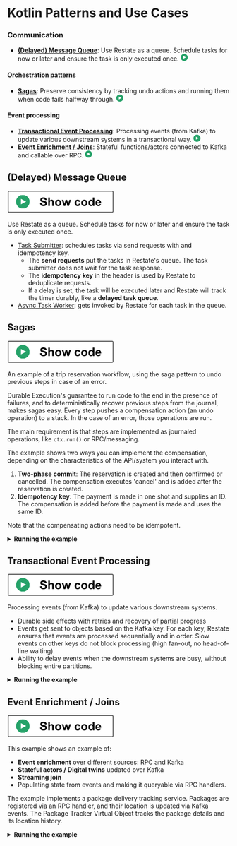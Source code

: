 # Kotlin Patterns and Use Cases

### Communication
- **[(Delayed) Message Queue](README.md#delayed-message-queue)**: Use Restate as a queue. Schedule tasks for now or later and ensure the task is only executed once. [<img src="https://raw.githubusercontent.com/restatedev/img/refs/heads/main/play-button.svg" width="16" height="16">](src/main/kotlin/my/example/queue/TaskSubmitter.kt)

#### Orchestration patterns
- **[Sagas](README.md#sagas)**: Preserve consistency by tracking undo actions and running them when code fails halfway through. [<img src="https://raw.githubusercontent.com/restatedev/img/refs/heads/main/play-button.svg" width="16" height="16">](src/main/kotlin/my/example/sagas/BookingWorkflow.kt)

#### Event processing
- **[Transactional Event Processing](README.md#transactional-event-processing)**: Processing events (from Kafka) to update various downstream systems in a transactional way. [<img src="https://raw.githubusercontent.com/restatedev/img/refs/heads/main/play-button.svg" width="16" height="16">](src/main/kotlin/my/example/eventtransactions/UserFeed.kt)
- **[Event Enrichment / Joins](README.md#event-enrichment--joins)**: Stateful functions/actors connected to Kafka and callable over RPC. [<img src="https://raw.githubusercontent.com/restatedev/img/refs/heads/main/play-button.svg" width="16" height="16">](src/main/kotlin/my/example/eventenrichment/PackageTracker.kt)

## (Delayed) Message Queue
[<img src="https://raw.githubusercontent.com/restatedev/img/refs/heads/main/show-code.svg">](src/main/kotlin/my/example/queue/TaskSubmitter.kt)

Use Restate as a queue. Schedule tasks for now or later and ensure the task is only executed once.

- [Task Submitter](src/main/kotlin/my/example/queue/TaskSubmitter.kt): schedules tasks via send requests with and idempotency key.
   - The **send requests** put the tasks in Restate's queue. The task submitter does not wait for the task response.
   - The **idempotency key** in the header is used by Restate to deduplicate requests.
   - If a delay is set, the task will be executed later and Restate will track the timer durably, like a **delayed task queue**.
- [Async Task Worker](src/main/kotlin/my/example/queue/AsyncTaskWorker.kt): gets invoked by Restate for each task in the queue.

## Sagas
[<img src="https://raw.githubusercontent.com/restatedev/img/refs/heads/main/show-code.svg">](src/main/kotlin/my/example/sagas/BookingWorkflow.kt)

An example of a trip reservation workflow, using the saga pattern to undo previous steps in case of an error.

Durable Execution's guarantee to run code to the end in the presence of failures, and to deterministically recover previous steps from the journal, makes sagas easy.
Every step pushes a compensation action (an undo operation) to a stack. In the case of an error, those operations are run.

The main requirement is that steps are implemented as journaled operations, like `ctx.run()` or RPC/messaging.

The example shows two ways you can implement the compensation, depending on the characteristics of the API/system you interact with.
1. **Two-phase commit**: The reservation is created and then confirmed or cancelled. The compensation executes 'cancel' and is added after the reservation is created.
2. **Idempotency key**: The payment is made in one shot and supplies an ID. The compensation is added before the payment is made and uses the same ID.

Note that the compensating actions need to be idempotent.

<details>
<summary><strong>Running the example</strong></summary>

1. [Start the Restate Server](https://docs.restate.dev/develop/local_dev) in a separate shell: `restate-server`
2. Start the service: `./gradlew -PmainClass=my.example.sagas.BookingWorkflowKt run`
3. Register the services (with `--force` to override the endpoint during **development**): `restate -y deployments register --force localhost:9080`

Have a look at the logs to see how the compensations run in case of a terminal error.

Start the workflow:
```shell
curl -X POST localhost:8080/BookingWorkflow/trip12/run -H 'content-type: application/json' -d '{
  "flights": {
    "flightId": "12345",
    "passengerName": "John Doe"
  },
  "car": {
    "pickupLocation": "Airport",
    "rentalDate": "2024-12-16"
  },
  "paymentInfo": {
    "cardNumber": "4111111111111111",
    "amount": 1500
  }
}'
```

Have a look at the logs to see the cancellations of the flight and car booking in case of a terminal error:

<details>
<summary><strong>View logs</strong></summary>

```shell
2025-01-08 17:32:41 INFO  [BookingWorkflow/run][inv_17SdW8qEKwr73ZZA3arIY588qMXDUKWrWV] dev.restate.sdk.core.InvocationStateMachine - Start invocation
2025-01-08 17:32:41 INFO  [Flights/reserve][inv_12Z8ramGNk1u3ZJGeQ6NHlO0k6NN5gGlod] dev.restate.sdk.core.InvocationStateMachine - Start invocation
2025-01-08 17:32:41 INFO  [Flights/reserve][inv_12Z8ramGNk1u3ZJGeQ6NHlO0k6NN5gGlod] Flights - Flight reservation created with id: 96cf1dc6-8f53-10ab-9f06-8ed72a5fdb6b
2025-01-08 17:32:41 INFO  [Flights/reserve][inv_12Z8ramGNk1u3ZJGeQ6NHlO0k6NN5gGlod] dev.restate.sdk.core.InvocationStateMachine - End invocation
2025-01-08 17:32:41 INFO  [CarRentals/reserve][inv_1icvtYyBeb8U79Fihq1w37U4qOoVGsOjTP] dev.restate.sdk.core.InvocationStateMachine - Start invocation
2025-01-08 17:32:41 INFO  [CarRentals/reserve][inv_1icvtYyBeb8U79Fihq1w37U4qOoVGsOjTP] CarRentals - Car rental reservation created with id: 69516bd0-e7f0-b00a-11bc-f7417bf213e7
2025-01-08 17:32:41 INFO  [CarRentals/reserve][inv_1icvtYyBeb8U79Fihq1w37U4qOoVGsOjTP] dev.restate.sdk.core.InvocationStateMachine - End invocation
2025-01-08 17:32:41 ERROR [BookingWorkflow/run][inv_17SdW8qEKwr73ZZA3arIY588qMXDUKWrWV] Payment - 👻 This payment should never be accepted! Aborting booking.
2025-01-08 17:32:41 INFO  [BookingWorkflow/run][inv_17SdW8qEKwr73ZZA3arIY588qMXDUKWrWV] Payment - Refunding payment with id: 75bb66f4-2e9a-a343-4946-670c8aad9d5f
2025-01-08 17:32:41 INFO  [CarRentals/cancel][inv_13YmJf8QG5763jivUYWwmplT2Z2ETlbUoV] dev.restate.sdk.core.InvocationStateMachine - Start invocation
2025-01-08 17:32:41 INFO  [CarRentals/cancel][inv_13YmJf8QG5763jivUYWwmplT2Z2ETlbUoV] CarRentals - Car rental reservation cancelled with id: 69516bd0-e7f0-b00a-11bc-f7417bf213e7
2025-01-08 17:32:41 INFO  [CarRentals/cancel][inv_13YmJf8QG5763jivUYWwmplT2Z2ETlbUoV] dev.restate.sdk.core.InvocationStateMachine - End invocation
2025-01-08 17:32:41 INFO  [Flights/cancel][inv_11nr1pOn83Fm0OtWMLeCSrSCb7kPDBCdbz] dev.restate.sdk.core.InvocationStateMachine - Start invocation
2025-01-08 17:32:41 INFO  [Flights/cancel][inv_11nr1pOn83Fm0OtWMLeCSrSCb7kPDBCdbz] Flights - Flight reservation cancelled with id: flight-b669b8e5-fb37-441a-af90-d3995ba43c0f
2025-01-08 17:32:41 INFO  [Flights/cancel][inv_11nr1pOn83Fm0OtWMLeCSrSCb7kPDBCdbz] dev.restate.sdk.core.InvocationStateMachine - End invocation
2025-01-08 17:32:41 WARN  [BookingWorkflow/run][inv_17SdW8qEKwr73ZZA3arIY588qMXDUKWrWV] dev.restate.sdk.core.ResolvedEndpointHandlerImpl - Error when processing the invocation
dev.restate.sdk.common.TerminalException: Failed to reserve the trip: 👻 Payment could not be accepted!. Ran 3 compensations.
...rest of trace...
2025-01-08 17:32:41 INFO  [BookingWorkflow/run][inv_17SdW8qEKwr73ZZA3arIY588qMXDUKWrWV] dev.restate.sdk.core.InvocationStateMachine - End invocation
```

</details>
</details>

## Transactional Event Processing
[<img src="https://raw.githubusercontent.com/restatedev/img/refs/heads/main/show-code.svg">](src/main/kotlin/my/example/eventtransactions/UserFeed.kt)

Processing events (from Kafka) to update various downstream systems.
- Durable side effects with retries and recovery of partial progress
- Events get sent to objects based on the Kafka key.
  For each key, Restate ensures that events are processed sequentially and in order.
  Slow events on other keys do not block processing (high fan-out, no head-of-line waiting).
- Ability to delay events when the downstream systems are busy, without blocking
  entire partitions.

<details>
<summary><strong>Running the example</strong></summary>

1. Start the Kafka broker via Docker Compose: `docker compose up -d`.
2. [Start the Restate Server](https://docs.restate.dev/develop/local_dev) with the Kafka broker configuration in a separate shell: `restate-server --config-file restate.toml`
3. Start the service: `./gradlew -PmainClass=my.example.eventtransactions.UserFeedKt run`
4. Register the services (with `--force` to override the endpoint during **development**): `restate -y deployments register --force localhost:9080`
5. Let Restate subscribe to the Kafka topic `social-media-posts` and invoke `UserFeed/processPost` on each message.
    ```shell
    curl localhost:9070/subscriptions -H 'content-type: application/json' \
    -d '{
        "source": "kafka://my-cluster/social-media-posts",
        "sink": "service://UserFeed/processPost",
        "options": {"auto.offset.reset": "earliest"}
    }'
    ```

Start a Kafka producer and send some messages to the `social-media-posts` topic:
```shell
docker exec -it broker kafka-console-producer --bootstrap-server broker:29092 --topic social-media-posts --property parse.key=true --property key.separator=:
```

Let's submit some posts for two different users:
```
userid1:{"content": "Hi! This is my first post!", "metadata": "public"}
userid2:{"content": "Hi! This is my first post!", "metadata": "public"}
userid1:{"content": "Hi! This is my second post!", "metadata": "public"}
```

Our Kafka broker only has a single partition so all these messages end up on the same partition.
You can see in the logs how events for different users are processed in parallel, but events for the same user are processed sequentially.


<details>
<summary><strong>View logs</strong></summary>

```shell
2025-02-27 15:53:37 INFO  [UserFeed/processPost][inv_13puWeoWJykN7MoaUqxxd7a9qfkzzBSkzT] dev.restate.sdk.core.InvocationStateMachine - Start invocation
2025-02-27 15:53:38 INFO  [UserFeed/processPost][inv_1eZjTF0DbaEl6kXNXP0jrPUYtCc9mabKet] dev.restate.sdk.core.InvocationStateMachine - Start invocation
2025-02-27 15:53:38 INFO  [UserFeed/processPost][inv_1eZjTF0DbaEl6kXNXP0jrPUYtCc9mabKet] UserFeed - Creating post ee5b9dde-fc81-4819-a411-916e5c2b0c0d for user userid2
2025-02-27 15:53:38 INFO  [UserFeed/processPost][inv_13puWeoWJykN7MoaUqxxd7a9qfkzzBSkzT] UserFeed - Creating post ea2eb2e4-aeb1-4cee-a903-a6399f0ee6ca for user userid1
2025-02-27 15:53:38 INFO  [UserFeed/processPost][inv_13puWeoWJykN7MoaUqxxd7a9qfkzzBSkzT] UserFeed - Content moderation for post ea2eb2e4-aeb1-4cee-a903-a6399f0ee6ca is still pending... Will check again in 5 seconds
2025-02-27 15:53:38 INFO  [UserFeed/processPost][inv_1eZjTF0DbaEl6kXNXP0jrPUYtCc9mabKet] UserFeed - Content moderation for post ee5b9dde-fc81-4819-a411-916e5c2b0c0d is still pending... Will check again in 5 seconds
2025-02-27 15:53:43 INFO  [UserFeed/processPost][inv_13puWeoWJykN7MoaUqxxd7a9qfkzzBSkzT] UserFeed - Content moderation for post ea2eb2e4-aeb1-4cee-a903-a6399f0ee6ca is done
2025-02-27 15:53:43 INFO  [UserFeed/processPost][inv_1eZjTF0DbaEl6kXNXP0jrPUYtCc9mabKet] UserFeed - Content moderation for post ee5b9dde-fc81-4819-a411-916e5c2b0c0d is still pending... Will check again in 5 seconds
2025-02-27 15:53:43 INFO  [UserFeed/processPost][inv_13puWeoWJykN7MoaUqxxd7a9qfkzzBSkzT] UserFeed - Updating user feed for user userid1 with post ea2eb2e4-aeb1-4cee-a903-a6399f0ee6ca
2025-02-27 15:53:43 INFO  [UserFeed/processPost][inv_13puWeoWJykN7MoaUqxxd7a9qfkzzBSkzT] dev.restate.sdk.core.InvocationStateMachine - End invocation
2025-02-27 15:53:43 INFO  [UserFeed/processPost][inv_13puWeoWJykN6geV0KhVhI46atSq8tEE1j] dev.restate.sdk.core.InvocationStateMachine - Start invocation
2025-02-27 15:53:43 INFO  [UserFeed/processPost][inv_13puWeoWJykN6geV0KhVhI46atSq8tEE1j] UserFeed - Creating post 382f3687-fb11-49fa-912c-18a886dd1ecd for user userid1
2025-02-27 15:53:43 INFO  [UserFeed/processPost][inv_13puWeoWJykN6geV0KhVhI46atSq8tEE1j] UserFeed - Content moderation for post 382f3687-fb11-49fa-912c-18a886dd1ecd is still pending... Will check again in 5 seconds
2025-02-27 15:53:48 INFO  [UserFeed/processPost][inv_1eZjTF0DbaEl6kXNXP0jrPUYtCc9mabKet] UserFeed - Content moderation for post ee5b9dde-fc81-4819-a411-916e5c2b0c0d is still pending... Will check again in 5 seconds
2025-02-27 15:54:23 INFO  [UserFeed/processPost][inv_1eZjTF0DbaEl6kXNXP0jrPUYtCc9mabKet] UserFeed - Content moderation for post ee5b9dde-fc81-4819-a411-916e5c2b0c0d is still pending... Will check again in 5 seconds
2025-02-27 15:54:28 INFO  [UserFeed/processPost][inv_1eZjTF0DbaEl6kXNXP0jrPUYtCc9mabKet] UserFeed - Content moderation for post ee5b9dde-fc81-4819-a411-916e5c2b0c0d is still pending... Will check again in 5 seconds
2025-02-27 15:54:28 INFO  [UserFeed/processPost][inv_13puWeoWJykN6geV0KhVhI46atSq8tEE1j] UserFeed - Content moderation for post 382f3687-fb11-49fa-912c-18a886dd1ecd is done
2025-02-27 15:54:28 INFO  [UserFeed/processPost][inv_13puWeoWJykN6geV0KhVhI46atSq8tEE1j] UserFeed - Updating user feed for user userid1 with post 382f3687-fb11-49fa-912c-18a886dd1ecd
2025-02-27 15:54:28 INFO  [UserFeed/processPost][inv_13puWeoWJykN6geV0KhVhI46atSq8tEE1j] dev.restate.sdk.core.InvocationStateMachine - End invocation
2025-02-27 15:54:33 INFO  [UserFeed/processPost][inv_1eZjTF0DbaEl6kXNXP0jrPUYtCc9mabKet] UserFeed - Content moderation for post ee5b9dde-fc81-4819-a411-916e5c2b0c0d is still pending... Will check again in 5 seconds
2025-02-27 15:54:38 INFO  [UserFeed/processPost][inv_1eZjTF0DbaEl6kXNXP0jrPUYtCc9mabKet] UserFeed - Content moderation for post ee5b9dde-fc81-4819-a411-916e5c2b0c0d is still pending... Will check again in 5 seconds
2025-02-27 15:55:03 INFO  [UserFeed/processPost][inv_1eZjTF0DbaEl6kXNXP0jrPUYtCc9mabKet] UserFeed - Content moderation for post ee5b9dde-fc81-4819-a411-916e5c2b0c0d is done
2025-02-27 15:55:03 INFO  [UserFeed/processPost][inv_1eZjTF0DbaEl6kXNXP0jrPUYtCc9mabKet] UserFeed - Updating user feed for user userid2 with post ee5b9dde-fc81-4819-a411-916e5c2b0c0d
2025-02-27 15:55:03 INFO  [UserFeed/processPost][inv_1eZjTF0DbaEl6kXNXP0jrPUYtCc9mabKet] dev.restate.sdk.core.InvocationStateMachine - End invocation
```

As you see, slow events do not block other slow events.
Restate effectively created a queue per user ID.

The handler creates the social media post and waits for content moderation to finish.
If the moderation takes long, and there is an infrastructure crash, then Restate will trigger a retry.
The handler will fast-forward to where it was, will recover the post ID and will continue waiting for moderation to finish.

You can try it out by killing Restate or the service halfway through processing a post.

</details>
</details>

## Event Enrichment / Joins
[<img src="https://raw.githubusercontent.com/restatedev/img/refs/heads/main/show-code.svg">](src/main/kotlin/my/example/eventenrichment/PackageTracker.kt)

This example shows an example of:
- **Event enrichment** over different sources: RPC and Kafka
- **Stateful actors / Digital twins** updated over Kafka
- **Streaming join**
- Populating state from events and making it queryable via RPC handlers.

The example implements a package delivery tracking service.
Packages are registered via an RPC handler, and their location is updated via Kafka events.
The Package Tracker Virtual Object tracks the package details and its location history.

<details>
<summary><strong>Running the example</strong></summary>

1. Start the Kafka broker via Docker Compose: `docker compose up -d`.

2. Start Restate Server with the Kafka broker configuration in a separate shell: `restate-server --config-file restate.toml`

3. Start the service: `./gradlew -PmainClass=my.example.eventenrichment.PackageTrackerKt run`

4. Register the services (with `--force` to override the endpoint during **development**): `restate -y deployments register --force localhost:9080`

5. Let Restate subscribe to the Kafka topic `package-location-updates` and invoke `PackageTracker/updateLocation` on each message.
    ```shell
    curl localhost:9070/subscriptions -H 'content-type: application/json' \
    -d '{
        "source": "kafka://my-cluster/package-location-updates",
        "sink": "service://PackageTracker/updateLocation",
        "options": {"auto.offset.reset": "earliest"}
    }'
    ```

6. Register a new package via the RPC handler:
    ```shell
    curl localhost:8080/PackageTracker/package1/registerPackage \
      -H 'content-type: application/json' -d '{"finalDestination": "Bridge 6, Amsterdam"}'
    ```

7. Start a Kafka producer and publish some messages to update the location of the package on the `package-location-updates` topic:
    ```shell
    docker exec -it broker kafka-console-producer --bootstrap-server broker:29092 --topic package-location-updates --property parse.key=true --property key.separator=:
    ```
   Send messages like
    ```
    package1:{"timestamp": "2024-10-10 13:00", "location": "Pinetree Road 5, Paris"}
    package1:{"timestamp": "2024-10-10 14:00", "location": "Mountain Road 155, Brussels"}
    ```

8. Query the package location via the RPC handler:
    ```shell
    curl localhost:8080/PackageTracker/package1/getPackageInfo
    ```
   or via the CLI: `restate kv get PackageTracker package1`

   You can see how the state was enriched by the initial RPC event and the subsequent Kafka events:

    <details>
    <summary>See Output</summary>

    ```
    🤖 State:
    ―――――――――
                              
     Service  PackageTracker 
     Key      package1        
    
     KEY           VALUE                                            
     package-info  {                                                
                      "finalDestination": "Bridge 6, Amsterdam",  
                      "locations": [                                 
                        {                                            
                          "location": "Pinetree Road 5, Paris",      
                          "timestamp": "2024-10-10 13:00"            
                        },                                            
                        {                                            
                          "location": "Mountain Road 155, Brussels", 
                          "timestamp": "2024-10-10 14:00"            
                        }                                            
                      ]                                              
                    }  
    ```

    </details>

</details>